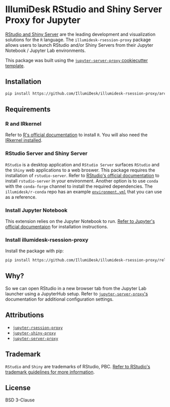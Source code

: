 # IllumiDesk RStudio and Shiny Server Proxy for Jupyter

[RStudio and Shiny Server](https://www.rstudio.org/) are the leading development and visualization solutions for the `R` language. The `illumidesk-rsession-proxy` package allows users to launch RStudio and/or Shiny Servers from their Jupyter Notebook / Jupyter Lab environments.

This package was built using the [`jupyter-server-proxy` cookiecutter template](https://github.com/jupyterhub/jupyter-server-proxy/tree/master/contrib/template).

## Installation

```bash
pip install https://github.com/IllumiDesk/illumidesk-rsession-proxy/archive/v0.1.0.zip
```

## Requirements

### R and IRkernel

Refer to [R's official documentation](https://www.r-project.org/) to install `R`. You will also need the [IRkernel installed](https://irkernel.github.io/installation/).

### RStudio Server and Shiny Server

`RStudio` is a desktop application and `RStudio Server` surfaces `RStudio` and the `Shiny` web applications to a web broswer. This package requires the installation of `rstudio-server`. Refer to [RStudio's official documentation](https://support.rstudio.com/hc/en-us/articles/360009981893-Getting-Started-Installation) to install `rstudio-server` in your environment. Another option is to use `conda` with the `conda-forge` channel to install the required dependencies. The
`illumidesk/r-conda` repo has an example [`environment.yml`](https://github.com/IllumiDesk/r-conda/blob/main/environment.yml) that you can use as a reference.

### Install Jupyter Notebook

This extension relies on the Jupyter Notebook to run. [Refer to Jupyter's official documentaion](https://jupyter.org/install) for installation instructions.

### Install illumidesk-rsession-proxy

Install the package with pip:

```bash
pip install https://github.com/IllumiDesk/illumidesk-rsession-proxy/releases/tag/v0.1.0
```

## Why?

So we can open RStudio in a new browser tab from the Jupyter Lab launcher using a JupyterHub setup. Refer to [`jupyter-server-proxy`'s](https://jupyter-server-proxy.readthedocs.io/en/latest/server-process.html#specifying-config-from-python-packages) documentation for additional configuration settings.

## Attributions

- [`jupyter-rsession-proxy`](https://github.com/jupyterhub/jupyter-rsession-proxy)
- [`jupyter-shiny-proxy`](https://github.com/ryanlovett/jupyter-shiny-proxy)
- [`jupyter-server-proxy`](https://github.com/jupyterhub/jupyter-server-proxy)

## Trademark

`RStudio` and `Shiny` are trademarks of RStudio, PBC. [Refer to RStudio's trademark guidelines for more information](https://rstudio.com/about/trademark/).

## License

BSD 3-Clause
